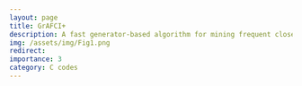 ```yaml
---
layout: page
title: GrAFCI+
description: A fast generator-based algorithm for mining frequent closed itemsets
img: /assets/img/Fig1.png
redirect: 
importance: 3
category: C codes
---
```

